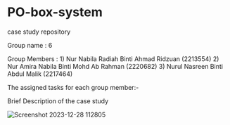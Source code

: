 # PO-box-system

case study repository

Group name    : 6

Group Members : 1) Nur Nabila Radiah Binti Ahmad Ridzuan (2213554)
                2) Nur Amira Nabila Binti Mohd Ab Rahman (2220682)
                3) Nurul Nasreen Binti Abdul Malik (2217464)

The assigned tasks for each group member:-



 Brief Description of the case study




![Screenshot 2023-12-28 112805](https://github.com/nanenmalik/parcel-management-system/assets/147983899/f12ea0e6-2b61-4b4c-ad8b-363ff10e35ad)
